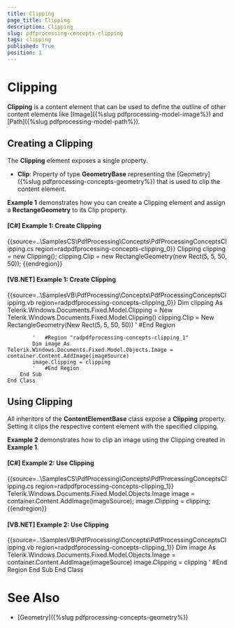 ```yaml
---
title: Clipping
page_title: Clipping
description: Clipping
slug: pdfprocessing-concepts-clipping
tags: clipping
published: True
position: 1
---
```


# Clipping



__Clipping__ is a content element that can be used to define the outline of other content elements like [Image]({%slug pdfprocessing-model-image%}) and [Path]({%slug pdfprocessing-model-path%}).
      

## Creating a Clipping

The __Clipping__ element exposes a single property.
        

* __Clip__: Property of type __GeometryBase__ representing the [Geometry]({%slug pdfprocessing-concepts-geometry%}) that is used to clip the content element.
            

__Example 1__ demonstrates how you can create a Clipping element and assign a __RectangeGeometry__ to its Clip property.
        

#### __[C#] Example 1: Create Clipping__

{{source=..\SamplesCS\PdfProcessing\Concepts\PdfProcessingConceptsClipping.cs region=radpdfprocessing-concepts-clipping_0}}
	            Clipping clipping = new Clipping();
	            clipping.Clip = new RectangleGeometry(new Rect(5, 5, 50, 50));
	{{endregion}}



#### __[VB.NET] Example 1: Create Clipping__

{{source=..\SamplesVB\PdfProcessing\Concepts\PdfProcessingConceptsClipping.vb region=radpdfprocessing-concepts-clipping_0}}
	        Dim clipping As Telerik.Windows.Documents.Fixed.Model.Clipping = New Telerik.Windows.Documents.Fixed.Model.Clipping()
	        clipping.Clip = New RectangleGeometry(New Rect(5, 5, 50, 50))
	        '	#End Region
	
	        '	#Region "radpdfprocessing-concepts-clipping_1"
	        Dim image As Telerik.Windows.Documents.Fixed.Model.Objects.Image = container.Content.AddImage(imageSource)
	        image.Clipping = clipping
	        '	#End Region
	    End Sub
	End Class



## Using Clipping

All inheritors of the __ContentElementBase__ class expose a __Clipping__ property. Setting it clips the respective content element with the specified clipping. 
        

__Example 2__ demonstrates how to clip an image using the Clipping created in __Example 1__.
        

#### __[C#] Example 2: Use Clipping__

{{source=..\SamplesCS\PdfProcessing\Concepts\PdfProcessingConceptsClipping.cs region=radpdfprocessing-concepts-clipping_1}}
	            Telerik.Windows.Documents.Fixed.Model.Objects.Image image = container.Content.AddImage(imageSource);
	            image.Clipping = clipping;
	{{endregion}}



#### __[VB.NET] Example 2: Use Clipping__

{{source=..\SamplesVB\PdfProcessing\Concepts\PdfProcessingConceptsClipping.vb region=radpdfprocessing-concepts-clipping_1}}
	        Dim image As Telerik.Windows.Documents.Fixed.Model.Objects.Image = container.Content.AddImage(imageSource)
	        image.Clipping = clipping
	        '	#End Region
	    End Sub
	End Class



# See Also

 * [Geometry]({%slug pdfprocessing-concepts-geometry%})
